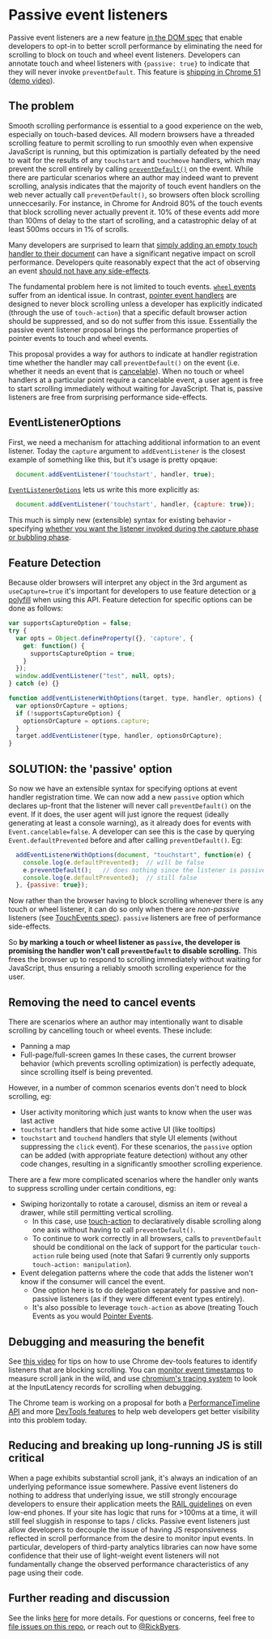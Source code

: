 # Passive event listeners

Passive event listeners are a new feature [in the DOM spec](https://dom.spec.whatwg.org/#dom-eventlisteneroptions-passive) that enable developers to opt-in to better scroll performance by eliminating the need for scrolling to block on touch and wheel event listeners.  Developers can annotate touch and wheel listeners with `{passive: true}` to indicate that they will never invoke `preventDefault`.  This feature is [shipping in Chrome 51](https://www.chromestatus.com/features/5745543795965952) ([demo video](https://www.youtube.com/watch?v=NPM6172J22g)).

## The problem

Smooth scrolling performance is essential to a good experience on the web, especially on touch-based devices.
All modern browsers have a threaded scrolling feature to permit scrolling to run smoothly even when expensive
JavaScript is running, but this optimization is partially defeated by the need to wait for the results of
any `touchstart` and `touchmove` handlers, which may prevent the scroll entirely by calling [`preventDefault()`](http://www.w3.org/TR/touch-events/#the-touchstart-event) on the event. While there are particular scenarios where an author may indeed want to prevent scrolling, analysis indicates that the majority of touch event handlers on the web never actually
call `preventDefault()`, so browsers often block scrolling unneccesarily. For instance, in Chrome for Android 80% of the touch events that block scrolling never actually prevent it. 10% of these events add more than 100ms of delay to the start of scrolling, and a catastrophic delay of at least 500ms occurs in 1% of scrolls.

Many developers are surprised to learn that [simply adding an empty touch handler to their document](http://rbyers.github.io/janky-touch-scroll.html) can have a
significant negative impact on scroll performance.  Developers quite reasonably expect that the act of observing an event [should not have any side-effects](https://dom.spec.whatwg.org/#observing-event-listeners).

The fundamental problem here is not limited to touch events. [`wheel` events](https://w3c.github.io/uievents/#events-wheelevents)
suffer from an identical issue. In contrast, [pointer event handlers](https://w3c.github.io/pointerevents/) are
designed to never block scrolling unless a developer has explicitly indicated (through the use of `touch-action`) that a specific default browser action should be suppressed, and so do not suffer from this issue.  Essentially the passive event
listener proposal brings the performance properties of pointer events to touch and wheel events.

This proposal provides a way for authors to indicate at handler registration time whether the handler may call `preventDefault()` on the event (i.e. whether it needs an event that is [cancelable](https://dom.spec.whatwg.org/#dom-event-cancelable)). When no touch or wheel handlers at a particular point require a cancelable event, a user agent is free to start scrolling immediately without waiting for JavaScript.  That is, passive listeners are free from surprising performance side-effects.

## EventListenerOptions

First, we need a mechanism for attaching additional information to an event listener.  Today the `capture` argument to `addEventListener` is the closest example of something like this, but it's usage is pretty opqaue:

```javascript
  document.addEventListener('touchstart', handler, true);
```

[`EventListenerOptions`](https://dom.spec.whatwg.org/#dictdef-eventlisteneroptions) lets us write this more explicitly as:

```javascript
  document.addEventListener('touchstart', handler, {capture: true});
```

This much is simply new (extensible) syntax for existing behavior - specifying [whether you want the listener invoked during the capture phase or bubbling phase](http://javascript.info/tutorial/bubbling-and-capturing#capturing).

## Feature Detection

Because older browsers will interpret any object in the 3rd argument as `useCapture=true` it's important for developers to use feature detection or [a polyfill](https://github.com/WICG/EventListenerOptions/blob/gh-pages/EventListenerOptions.polyfill.js) when using this API.  Feature detection for specific options can be done as follows:

```javascript
var supportsCaptureOption = false;
try {
  var opts = Object.defineProperty({}, 'capture', {
    get: function() {
      supportsCaptureOption = true;
    }
  });
  window.addEventListener("test", null, opts);
} catch (e) {}

function addEventListenerWithOptions(target, type, handler, options) {
  var optionsOrCapture = options;
  if (!supportsCaptureOption) {
    optionsOrCapture = options.capture;
  }
  target.addEventListener(type, handler, optionsOrCapture);
}
```

## SOLUTION: the 'passive' option

So now we have an extensible syntax for specifying options at event handler registration time.  We can now add a new `passive` option which declares up-front that the listener will never call `preventDefault()` on the event.  If it does, the user agent will just ignore the request (ideally generating at least a console warning), as it already does for events with `Event.cancelable=false`.  A developer can see this is the case by querying `Event.defaultPrevented` before and after calling `preventDefault()`.  Eg:

```javascript
  addEventListenerWithOptions(document, "touchstart", function(e) {
    console.log(e.defaultPrevented);  // will be false
    e.preventDefault();   // does nothing since the listener is passive
    console.log(e.defaultPrevented);  // still false
  }, {passive: true});
```

Now rather than the browser having to block scrolling whenever there is any touch or wheel listener, it can do so only when there are *non-passive* listeners (see [TouchEvents spec](http://w3c.github.io/touch-events/#cancelability)).  `passive` listeners are free of performance side-effects.

So **by marking a touch or wheel listener as `passive`, the developer is promising the handler won't call `preventDefault` to disable scrolling.**  This frees the browser up to respond to scrolling immediately without waiting for JavaScript, thus ensuring a reliably smooth scrolling experience for the user.

## Removing the need to cancel events

There are scenarios where an author may intentionally want to disable scrolling by cancelling touch or wheel events. These include:
 * Panning a map
 * Full-page/full-screen games
 In these cases, the current browser behavior (which prevents scrolling optimization) is perfectly adequate, since scrolling itself is being prevented.

 However, in a number of common scenarios events don't need to block scrolling, eg:
 * User activity monitoring which just wants to know when the user was last active
 * `touchstart` handlers that hide some active UI (like tooltips)
 * `touchstart` and `touchend` handlers that style UI elements (without suppressing the `click` event).
 For these scenarios, the `passive` option can be added (with appropriate feature detection) without any other code changes, resulting in a significantly smoother scrolling experience.

There are a few more complicated scenarios where the handler only wants to suppress scrolling under certain conditions, eg:
 * Swiping horizontally to rotate a carousel, dismiss an item or reveal a drawer, while still permitting vertical scrolling.
   * In this case, use [touch-action](https://developer.mozilla.org/en-US/docs/Web/CSS/touch-action) to declaratively disable scrolling along one axis without having to call `preventDefault()`.
   * To continue to work correctly in all browsers, calls to `preventDefault` should be conditional on the lack of support for the particular `touch-action` rule being used (note that Safari 9 currently only supports `touch-action: manipulation`).
 * Event delegation patterns where the code that adds the listener won't know if the consumer will cancel the event.
   * One option here is to do delegation separately for passive and non-passive listeners (as if they were different event types entirely).
   * It's also possible to leverage `touch-action` as above (treating Touch Events as you would [Pointer Events](https://w3c.github.io/pointerevents/).

## Debugging and measuring the benefit

See [this video](https://www.youtube.com/watch?v=6-D_3yx_KVI) for tips on how to use Chrome dev-tools features to identify listeners that are blocking scrolling.  You can [monitor event timestamps](http://rbyers.net/scroll-latency.html) to measure scroll jank in the wild, and use [chromium's tracing system](https://www.chromium.org/developers/how-tos/trace-event-profiling-tool) to look at the InputLatency records for scrolling when debugging.

The Chrome team is working on a proposal for both a [PerformanceTimeline API](https://code.google.com/p/chromium/issues/detail?id=543598) and more [DevTools features](https://code.google.com/p/chromium/issues/detail?id=520659) to help web developers get better visibility into this problem today.  

## Reducing and breaking up long-running JS is still critical

When a page exhibits substantial scroll jank, it's always an indication of an underlying peformance issue somewhere.  Passive event listeners do nothing to address that underlying issue, we still strongly encourage developers to ensure their application meets the [RAIL guidelines](https://developers.google.com/web/tools/chrome-devtools/profile/evaluate-performance/rail?hl=en) on even low-end phones.  If your site has logic that runs for >100ms at a time, it will still feel sluggish in response to taps / clicks.  Passive event listeners just allow developers to decouple the issue of having JS responsiveness reflected in scroll performance from the desire to monitor input events.  In particular, developers of third-party analytics libraries can now have some confidence that their use of light-weight event listeners will not fundamentally change the observed performance characteristics of any page using their code.

## Further reading and discussion

See the links [here](https://github.com/WICG/EventListenerOptions) for more details.  For questions or concerns, feel free to [file issues on this repo](https://github.com/WICG/EventListenerOptions/issues), or reach out to [@RickByers](https://twitter.com/RickByers/).
